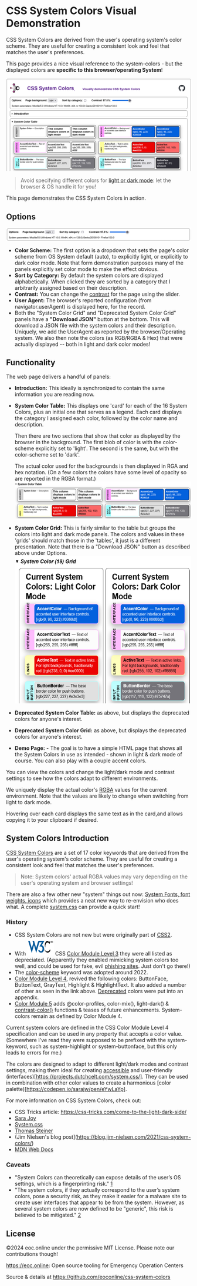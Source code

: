 # CSS System Colors Visual Demonstration

CSS System Colors are derived from the user's operating system's color scheme.
They are useful for creating a consistent look and feel that matches the user's
preferences.

This page provides a nice visual reference to the system-colors - but the
displayed colors are **specific to this browser/operating System**!

![alt text](images/Screenshot-Options&SystemColorTable.png)

> Avoid specifying different colors for
> [light or dark mode](https://developer.mozilla.org/en-US/docs/Web/CSS/color_value/light-dark):
> let the browser & OS handle it for you!

This page demonstrates the CSS System Colors in action.

## Options

![alt text](images/Screenshot-Options.png)

- **Color Scheme:** The first option is a dropdown that sets the page's color
  scheme from OS System default (auto), to explicitly light, or explicitly to
  dark color mode. Note that form demonstration purposes many of the panels
  explicitly set color mode to make the effect obvious.
- **Sort by Category:** By default the system colors are displayed
  alphabetically. When clicked they are sorted by a category that I arbitrarily
  assigned based on their description.
- **Contrast:** You can change the
  [contrast](https://css-tricks.com/come-to-the-light-dark-side/#aa-contrast-levels)
  for the page using the slider.
- **User Agent:** The browser's reported configuration (from
  navigator.userAgent) is displayed here, for the record.
- Both the "System Color Grid" and "Deprecated System Color Grid" panels have a
  **"Download JSON"** button at the bottom. This will download a JSON file with
  the system colors and their description. Uniquely, we add the UserAgent as
  reported by the browser/Operating system. We also then note the colors (as
  RGB/RGBA & Hex) that were actually displayed -- both in light and dark color
  modes!

## Functionality

The web page delivers a handful of panels:

- **Introduction:** This ideally is synchronized to contain the same information
  you are reading now.
- **System Color Table:** This displays one 'card' for each of the 16 System
  Colors, plus an initial one that serves as a legend. Each card displays the
  category I assigned each color, followed by the color name and description.

  Then there are two sections that show that color as displayed by the browser
  in the background. The first blob of color is with the color-scheme explicitly
  set to 'light'. The second is the same, but with the color-scheme set to
  'dark'.

  The actual color used for the backgrounds is then displayed in RGA and hex
  notation. (On a few colors the colors have some level of opacity so are
  reported in the RGBA format.)
  ![System Color Table](images/Screenshot-SystemColorTable.png)

- **System Color Grid:** This is fairly similar to the table but groups the
  colors into light and dark mode panels. The colors and values in these 'grids'
  should match those in the 'tables', it just is a different presentation. Note
  that there is a "Download JSON" button as described above under Options.
  <img src="images/Screenshot-SystemColorsGrid.png" alt="System Colors Grid" height="400px">

- **Deprecated System Color Table:** as above, but displays the deprecated
  colors for anyone's interest.
- **Deprecated System Color Grid:** as above, but displays the deprecated colors
  for anyone's interest.
- **Demo Page:** - The goal is to have a simple HTML page that shows all the
  System Colors in use as intended - shown in light & dark mode of course. You
  can also play with a couple accent colors.

You can view the colors and change the light/dark mode and contrast settings to
see how the colors adapt to different environments.

We uniquely display the actual color's
[RGBA](https://drafts.csswg.org/css-color/#rgb-functions) values for the current
environment. Note that the values are likely to change when switching from light
to dark mode.

Hovering over each card displays the same text as in the card,and allows copying
it to your clipboard if desired.

## System Colors Introduction

[CSS System Colors](https://drafts.csswg.org/css-color/#css-system-colors) are a
set of 17 color keywords that are derived from the user's operating system's
color scheme. They are useful for creating a consistent look and feel that
matches the user's preferences.

> Note: System colors' actual RGBA values may vary depending on the user's
> operating system and browser settings!

There are also a few other new "system" things out now:
[System Fonts, font weights, icons](https://css-tricks.com/system-things) which
provides a neat new way to re-envision who does what. A complete
[system.css](https://projects.dutchcelt.com/system.css/) can provide a quick
start!

### History

- CSS System Colors are not new but were originally part of
  [CSS2](https://www.w3.org/TR/CSS2/ui.html#system-colors).
- With ![W3C's](images/W3C.png) CSS
  [Color Module Level 3](https://www.w3.org/TR/css-color-3/#css-system) they
  were all listed as depreciated. (Apparently they enabled mimicking system
  colors too well, and could be used for fake, evil
  [phishing sites](https://www.w3.org/TR/css-color-4/#security). Just don't go
  there!)
- The [color-scheme](https://www.w3.org/TR/css-color-adjust-1/#color-scheme)
  keyword was adopted around 2022.
- [Color Module Level 4](https://www.w3.org/TR/css-color-4/#css-system-colors),
  revived the following colors: ButtonFace, ButtonText, GrayText, Highlight &
  HighlightText. It also added a number of other as seen in the link above.
  [Deprecated](https://drafts.csswg.org/css-color/#typedef-deprecated-color)
  colors were put into an appendix.
- [Color Module 5](https://www.w3.org/TR/css-color-5/#light-dark) adds
  @color-profiles, color-mix(), light-dark() &
  [contrast-color()](https://css-tricks.com/exploring-color-contrast-for-the-first-time/)
  functions & teases of future enhancements. System-colors remain as defined by
  Color Module 4.

Current system colors are defined in the CSS Color Module Level 4 specification
and can be used in any property that accepts a color value. (Somewhere I've read
they were supposed to be prefixed with the system- keyword, such as
system-highlight or system-buttonface, but this only leads to errors for me.)

The colors are designed to adapt to different light/dark modes and contrast
settings, making them ideal for creating [accessible](https://whimsica11y.net/)
and user-friendly (interfaces)[https://projects.dutchcelt.com/system.css/]. They
can be used in combination with other color values to create a harmonious [color
palette)[https://codepen.io/sarajw/pen/eYwLaYp].

For more information on CSS System Colors, check out:

- CSS Tricks article: <https://css-tricks.com/come-to-the-light-dark-side/>
- [Sara Joy](https://sarajoy.dev/blog/color-scheme/)
- [System.css](https://projects.dutchcelt.com/system.css/)
- [Thomas Steiner](https://web.dev/articles/color-scheme)
- (Jim Nielsen's blog
  post](https://blog.jim-nielsen.com/2021/css-system-colors/)
- [MDN Web Docs](https://developer.mozilla.org/en-US/docs/Web/CSS/system-color)

### Caveats

- "System Colors can theoretically can expose details of the user’s OS settings,
  which is a fingerprinting risk."
  [1](https://www.w3.org/TR/css-color-4/#privacy)
- "The system colors, if they actually correspond to the user’s system colors,
  pose a security risk, as they make it easier for a malware site to create user
  interfaces that appear to be from the system. However, as several system
  colors are now defined to be "generic", this risk is believed to be
  mitigated." [2](https://www.w3.org/TR/css-color-4/#security)

## License

©2024 eoc.online under the permissive MIT License. Please note our contributions
though!

<https://eoc.online>: Open source tooling for Emergency Operation Centers

Source & details at <https://github.com/eoconline/css-system-colors>
